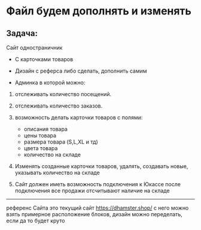 # Файл будем дополнять и изменять

## Задача:
Сайт одностраничник
* С карточками товаров

* Дизайн с реферса либо сделать, дополнить самим 

* Админка в которой можно:

1. отслеживать количество посещений.

2. отслеживать количество заказов.
3.  возможность делать карточки товаров с полями: 
    * описания товара
    * цены товара
    * размера товара (S,L,XL и тд)
    * цвета товара
    * количество на складе
4. Изменять созданные карточки товаров, удалять, создавать новые, указывать количество на складе

5. Сайт должен иметь возможность подключения к Юкассе
после подключения все продажи отсчитывают наличие на складе
____________________________________________________________________
референс Сайта это текущий сайт https://dhamster.shop/
с него можно взять примерное расположение блоков, дизайн можно переделать, если да то будет круто

